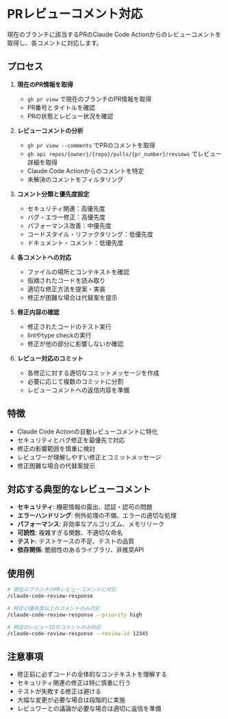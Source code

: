 # PRレビューコメント対応

現在のブランチに該当するPRのClaude Code Actionからのレビューコメントを取得し、各コメントに対応します。

## プロセス

1. **現在のPR情報を取得**
   - `gh pr view` で現在のブランチのPR情報を取得
   - PR番号とタイトルを確認
   - PRの状態とレビュー状況を確認

2. **レビューコメントの分析**
   - `gh pr view --comments` でPRのコメントを取得
   - `gh api repos/{owner}/{repo}/pulls/{pr_number}/reviews` でレビュー詳細を取得
   - Claude Code Actionからのコメントを特定
   - 未解決のコメントをフィルタリング

3. **コメント分類と優先度設定**
   - セキュリティ関連：高優先度
   - バグ・エラー修正：高優先度
   - パフォーマンス改善：中優先度
   - コードスタイル・リファクタリング：低優先度
   - ドキュメント・コメント：低優先度

4. **各コメントへの対応**
   - ファイルの場所とコンテキストを確認
   - 指摘されたコードを読み取り
   - 適切な修正方法を提案・実装
   - 修正が困難な場合は代替案を提示

5. **修正内容の確認**
   - 修正されたコードのテスト実行
   - lintやtype checkの実行
   - 修正が他の部分に影響しないか確認

6. **レビュー対応のコミット**
   - 各修正に対する適切なコミットメッセージを作成
   - 必要に応じて複数のコミットに分割
   - レビューコメントへの返信内容を準備

## 特徴

- Claude Code Actionの自動レビューコメントに特化
- セキュリティとバグ修正を最優先で対応
- 修正の影響範囲を慎重に検討
- レビュワーが理解しやすい修正とコミットメッセージ
- 修正困難な場合の代替案提示

## 対応する典型的なレビューコメント

- **セキュリティ**: 機密情報の露出、認証・認可の問題
- **エラーハンドリング**: 例外処理の不備、エラーの適切な処理
- **パフォーマンス**: 非効率なアルゴリズム、メモリリーク
- **可読性**: 複雑すぎる関数、不適切な命名
- **テスト**: テストケースの不足、テストの品質
- **依存関係**: 脆弱性のあるライブラリ、非推奨API

## 使用例

```bash
# 現在のブランチのPRレビューコメントに対応
/claude-code-review-response

# 特定の優先度以上のコメントのみ対応
/claude-code-review-response --priority high

# 特定のレビューIDのコメントのみ対応
/claude-code-review-response --review-id 12345
```

## 注意事項

- 修正前に必ずコードの全体的なコンテキストを理解する
- セキュリティ関連の修正は特に慎重に行う
- テストが失敗する修正は避ける
- 大幅な変更が必要な場合は段階的に実施
- レビュワーとの議論が必要な場合は適切に返信を準備